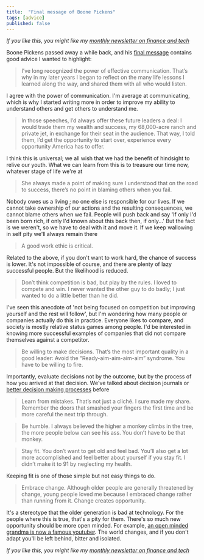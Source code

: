 ```yaml
---
title:  "Final message of Boone Pickens"  
tags: [advice]
published: false
---
```


*If you like this, you might like my [monthly newsletter on finance and tech](https://avoidboringpeople.substack.com/ "ABP")*

Boone Pickens passed away a while back, and his [final message](https://boonepickens.com/?p=2343 "Boone") contains good advice I wanted to highlight:

> I’ve long recognized the power of effective communication. That’s why in my later years I began to reflect on the many life lessons I learned along the way, and shared them with all who would listen.

I agree with the power of communication. I'm average at communicating, which is why I started writing more in order to improve my ability to understand others and get others to understand me. 

> In those speeches, I’d always offer these future leaders a deal: I would trade them my wealth and success, my 68,000-acre ranch and private jet, in exchange for their seat in the audience. That way, I told them, I’d get the opportunity to start over, experience every opportunity America has to offer.

I think this is universal; we all wish that we had the benefit of hindsight to relive our youth. What we can learn from this is to treasure our time now, whatever stage of life we're at

> She always made a point of making sure I understood that on the road to success, there’s no point in blaming others when you fail.

Nobody owes us a living ; no one else is responsible for our lives. If we cannot take ownership of our actions and the resulting consequences, we cannot blame others when we fail. People will push back and say 'If only I'd been born rich, if only I'd known about this back then, if only...' But the fact is we weren't, so we have to deal with it and move it. If we keep wallowing in self pity we'll always remain there

> A good work ethic is critical.

Related to the above, if you don't want to work hard, the chance of success is lower. It's not impossible of course, and there are plenty of lazy successful people. But the likelihood is reduced.

> Don’t think competition is bad, but play by the rules. I loved to compete and win. I never wanted the other guy to do badly; I just wanted to do a little better than he did.

I've seen this anecdote of 'not being focused on competition but improving yourself and the rest will follow', but I'm wondering how many people or companies actually do this in practice. Everyone likes to compare, and society is mostly relative status games among people. I'd be interested in knowing more successful examples of companies that did not compare themselves against a competitor.

> Be willing to make decisions. That’s the most important quality in a good leader: Avoid the “Ready-aim-aim-aim-aim” syndrome. You have to be willing to fire.

Importantly, evaluate decisions not by the outcome, but by the process of how you arrived at that decision. We've talked about decision journals or [better decision making processes](https://www.leonlinsx.com/carlson-decision-making-process/ "decision") before

> Learn from mistakes. That’s not just a cliché. I sure made my share. Remember the doors that smashed your fingers the first time and be more careful the next trip through.

> Be humble. I always believed the higher a monkey climbs in the tree, the more people below can see his ass. You don’t have to be that monkey.

> Stay fit. You don’t want to get old and feel bad. You’ll also get a lot more accomplished and feel better about yourself if you stay fit. I didn’t make it to 91 by neglecting my health.

Keeping fit is one of those simple but not easy things to do. 

> Embrace change. Although older people are generally threatened by change, young people loved me because I embraced change rather than running from it. Change creates opportunity.

It's a stereotype that the older generation is bad at technology. For the people where this is true, that's a pity for them. There's so much new opportunity should be more open minded. For example, [an open minded grandma is now a famous youtuber](https://www.pcgamer.com/shirley-curry-gamer-grandma-interview/ "shirley"). The world changes, and if you don't adapt you'll be left behind, bitter and isolated. 

*If you like this, you might like my [monthly newsletter on finance and tech](https://avoidboringpeople.substack.com/ "ABP")*

